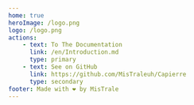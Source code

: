 ```yaml
---
home: true
heroImage: /logo.png
logo: /logo.png
actions:
    - text: To The Documentation
      link: /en/Introduction.md
      type: primary
    - text: See on GitHub
      link: https://github.com/MisTraleuh/Capierre
      type: secondary
footer: Made with ❤️ by MisTrale
---
```

